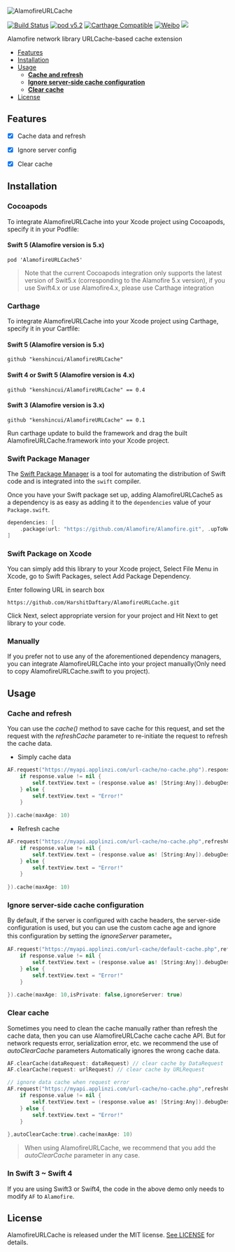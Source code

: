 ![AlamofireURLCache](https://raw.githubusercontent.com/kenshincui/AlamofireURLCache/master/Resources/AlamofireURLCache_Logo.png)

[![Build Status](https://travis-ci.org/kenshincui/AlamofireURLCache.svg?branch=master)](https://travis-ci.org/KenshinCui/AlamofireURLCache)
[![pod v5.2](https://img.shields.io/badge/pod-v5.2-4BC51D.svg?style=flat)](https://github.com/CocoaPods/CocoaPods)
[![Carthage Compatible](https://img.shields.io/badge/Carthage-compatible-4BC51D.svg?style=flat)](https://github.com/Carthage/Carthage)
[![Weibo](https://img.shields.io/badge/Weibo-%40KenshinCui-yellow.svg?style=flat)](https://m.weibo.cn/p/1005051869326357)
![](https://img.shields.io/github/license/mashape/apistatus.svg)

Alamofire network library URLCache-based cache extension

- [Features](#features)
- [Installation](#installation)
- [Usage](#usage)
    - **[Cache and refresh](#cache-and-refresh)**
    - **[Ignore server-side cache configuration](#ignore-server-side-cache-configuration)**
    - **[Clear cache](#clear-cache)**
- [License](#license)

## Features

- [x] Cache data and refresh
- [x] Ignore server config
- [x] Clear cache


## Installation

### Cocoapods

To integrate AlamofireURLCache into your Xcode project using Cocoapods, specify it in your Podfile:

#### Swift 5 (Alamofire version is 5.x)

```
pod 'AlamofireURLCache5'
```

> Note that the current Cocoapods integration only supports the latest version of Swit5.x (corresponding to the Alamofire 5.x version), if you use Swift4.x or use Alamofire4.x, please use Carthage integration

### Carthage

To integrate AlamofireURLCache into your Xcode project using Carthage, specify it in your Cartfile:

#### Swift 5 (Alamofire version is 5.x)

```
github "kenshincui/AlamofireURLCache"
```


#### Swift 4 or Swift 5 (Alamofire version is 4.x)

```
github "kenshincui/AlamofireURLCache" == 0.4
```

#### Swift 3 (Alamofire version is 3.x)

```
github "kenshincui/AlamofireURLCache" == 0.1
```

Run carthage update to build the framework and drag the built AlamofireURLCache.framework into your Xcode project.

### Swift Package Manager

The [Swift Package Manager](https://swift.org/package-manager/) is a tool for automating the distribution of Swift code and is integrated into the `swift` compiler. 

Once you have your Swift package set up, adding AlamofireURLCache5 as a dependency is as easy as adding it to the `dependencies` value of your `Package.swift`.

```swift
dependencies: [
    .package(url: "https://github.com/Alamofire/Alamofire.git", .upToNextMajor(from: "5.2.0"))
]
```

### Swift Package on Xcode

You can simply add this library to your Xcode project, Select File Menu in Xcode, go to Swift Packages, select Add Package Dependency.

Enter following URL in search box
```
https://github.com/HarshitDaftary/AlamofireURLCache.git
```

Click Next, select appropriate version for your project and Hit Next to get library to your code.

### Manually

If you prefer not to use any of the aforementioned dependency managers, you can integrate AlamofireURLCache into your project manually(Only need to copy AlamofireURLCache.swift to you project).

## Usage

### Cache and refresh

You can use the *cache()* method to save cache for this request, and set the request with the *refreshCache* parameter to re-initiate the request to refresh the cache data.

* Simply cache data

```swift
AF.request("https://myapi.applinzi.com/url-cache/no-cache.php").responseJSON(completionHandler: { response in
    if response.value != nil {
        self.textView.text = (response.value as! [String:Any]).debugDescription
    } else {
        self.textView.text = "Error!"
    }
    
}).cache(maxAge: 10)
```

* Refresh cache

```swift
AF.request("https://myapi.applinzi.com/url-cache/no-cache.php",refreshCache:true).responseJSON(completionHandler: { response in
    if response.value != nil {
        self.textView.text = (response.value as! [String:Any]).debugDescription
    } else {
        self.textView.text = "Error!"
    }
    
}).cache(maxAge: 10)
```

### Ignore server-side cache configuration

By default, if the server is configured with cache headers, the server-side configuration is used, but you can use the custom cache age and ignore this configuration by setting the *ignoreServer* parameter。

```swift
AF.request("https://myapi.applinzi.com/url-cache/default-cache.php",refreshCache:false).responseJSON(completionHandler: { response in
    if response.value != nil {
        self.textView.text = (response.value as! [String:Any]).debugDescription
    } else {
        self.textView.text = "Error!"
    }
    
}).cache(maxAge: 10,isPrivate: false,ignoreServer: true)
```

### Clear cache

Sometimes you need to clean the cache manually rather than refresh the cache data, then you can use AlamofireURLCache cache cache API. But for network requests error, serialization error, etc. we recommend the use of *autoClearCache* parameters Automatically ignores the wrong cache data.

```swift
AF.clearCache(dataRequest: dataRequest) // clear cache by DataRequest
AF.clearCache(request: urlRequest) // clear cache by URLRequest

// ignore data cache when request error
AF.request("https://myapi.applinzi.com/url-cache/no-cache.php",refreshCache:false).responseJSON(completionHandler: { response in
    if response.value != nil {
        self.textView.text = (response.value as! [String:Any]).debugDescription
    } else {
        self.textView.text = "Error!"
    }
    
},autoClearCache:true).cache(maxAge: 10)
```

> When using AlamofireURLCache, we recommend that you add the *autoClearCache* parameter in any case.

### In Swift 3 ~ Swift 4

If you are using Swift3 or Swift4, the code in the above demo only needs to modify `AF` to `Alamofire`.

## License

AlamofireURLCache is released under the MIT license. [See LICENSE](https://raw.githubusercontent.com/kenshincui/AlamofireURLCache/master/LICENSE) for details.

